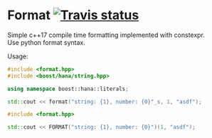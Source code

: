# Format <a target="_blank" href="https://travis-ci.org/napiknikkpek/format">![Travis status][badge.Travis]</a>

Simple c++17 compile time formatting implemented with constexpr.\
Use python format syntax.

Usage:
```cpp
#include <format.hpp>
#include <boost/hana/string.hpp>

using namespace boost::hana::literals;

std::cout << format("string: {1}, number: {0}"_s, 1, "asdf");
```
```cpp
#include <format.hpp>

std::cout << FORMAT("string: {1}, number: {0}")(1, "asdf");
```



<!-- Links -->
[badge.Travis]: https://travis-ci.org/napiknikkpek/format.svg?branch=master
